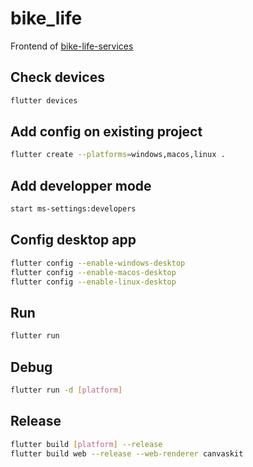 # bike_life

Frontend of [bike-life-services](https://github.com/1-irdA/bike-life-services)    

## Check devices

```sh
flutter devices
```

## Add config on existing project

```sh
flutter create --platforms=windows,macos,linux .
```

## Add developper mode

```sh
start ms-settings:developers
```

## Config desktop app

```sh
flutter config --enable-windows-desktop
flutter config --enable-macos-desktop
flutter config --enable-linux-desktop
```

## Run     

```sh
flutter run 
```

## Debug

```sh
flutter run -d [platform]
```

## Release

```sh
flutter build [platform] --release
flutter build web --release --web-renderer canvaskit
```